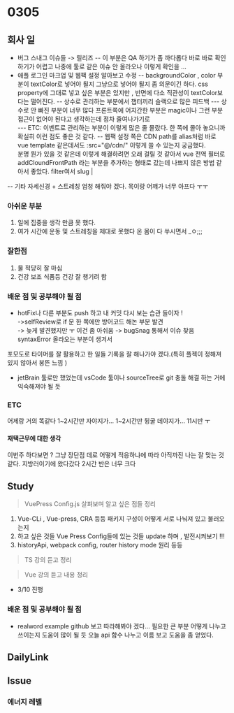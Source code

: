 # 0305

## 회사 일

- 버그 스내그 이슈들 -> 릴리즈 
-- 이 부분은 QA 하기가 좀 까다롭다 바로 바로 확인하기가 어렵고 나중에 툴로 같은 이슈 안 올라오나 이렇게 확인을 ...
- 애플 로그인 마크업 및 웹팩 설정 알아보고 수정 
-- backgroundColor , color 부분이 textColor로 넣어야 될지 그냥으로 넣어야 될지 좀 의문이긴 하다. 
  css property에 그대로 넣고 싶은 부분은 있지만 , 반면에 다소 직관성이 textColor보다는 떨어진다. 
-- 상수로 관리하는 부분에서 챕터끼리 슬랙으로 많은 피드백 
--- 상수로 안 빠진 부분이 너무 많다 프론트쪽에 어지간한 부분은 magic이나 그런 부분 접근이 없어야 된다고 생각하는데 점차 줄여나가기로  
--- ETC: 이벤트로 관리하는 부분이 이렇게 많은 줄 몰랐다. 한 쪽에 몰아 놓으니까 확실히 이런 점도 좋은 것 같다. 
-- 웹팩 설정 쪽은 CDN path를 alias처럼 바로 vue template 같은데서도 :src="@/cdn/" 이렇게 쓸 수 있는지 궁금했다. <br>
분명 뭔가 있을 것 같은데 이렇게 해결하려면 오래 걸릴 것 같아서 vue 전역 필터로 addCloundFrontPath 라는 부분을 추가하는 형태로 갔는데 나쁘지 않은 방법 같아서 좋았다. filter여서 slug | 

-- 기타 자세신경  + 스트레칭 엄청 해줘야 겠다. 목이랑 어꺠가 너무 아프다 ㅜㅜ 

### 아쉬운 부분

1. 일에 집중을 생각 만큼 못 했다.
2. 여가 시간에 운동 및 스트레칭을 제대로 못했다 온 몸이 다 쑤시면서 \_ㅇ;;;

### 잘한점

1. 물 적당히 잘 마심
2. 건강 보조 식품등 건강 잘 챙기려 함

### 배운 점 및 공부해야 될 점

-  hotFix나 다른 부분도 push 하고 내 커밋 다시 보는 습관 들이자 !  
->selfReview로 if 문 한 쪽에만 방어코드 해논 부분 발견  
-> 늦게 발견했지만 ㅜ 이건 좀 아쉬움  -> bugSnag 통해서 이슈 찾음 syntaxError 올라오는 부분이 생겨서 

  포모도로 타이머를 잘 활용하고 한 일들 기록을 잘 해나가야 겠다.(특히 플젝이 정해져 있지 않아서 붕뜬 느낌 )
- jetBrain 툴로만 했었는데 vsCode 툴이나 sourceTree로 git 충돌 해결 하는 거에 익숙해져야 될 듯

### ETC

어제랑 거의 똑같다 1~2시간만 자야지가... 1~2시간만 뒹굴 데야지가... 11시반 ㅜ

#### 재택근무에 대한 생각

이번주 하다보면 ? 그냥 장단점 데로 어떻게 적응하냐에 따라
아직까진 나는 잘 맞는 것 같다. 지방러이기에 왔다갔다 2시간 반은 너무 크다

## Study

> VuePress Config.js 살펴보며 알고 싶은 점들 정리<br>

1. Vue-CLi , Vue-press, CRA 등등 패키지 구성이 어떻게 서로 나눠져 있고 불러오는지
2. 하고 싶은 것들 Vue Press Config들에 있는 것들 update 하며 , 발전시켜보기 !!!
3. historyApi, webpack config, router history mode 원리 등등

> TS 강의 듣고 정리

> Vue 강의 듣고 내용 정리

- 3/10 진행

### 배운 점 및 공부해야 될 점

- realword example github 보고 따라해봐야 겠다... 필요한 큰 부분 어떻게 나누고 쓰이는지 도움이 많이 될 듯 오늘 api 함수 나누고 이름 보고 도움을 좀 얻었다.

## DailyLink

## Issue

### 에너지 레벨
